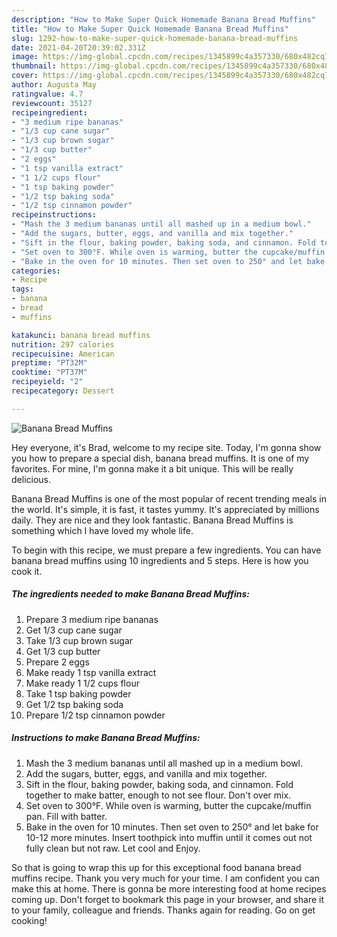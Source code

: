 ```yaml
---
description: "How to Make Super Quick Homemade Banana Bread Muffins"
title: "How to Make Super Quick Homemade Banana Bread Muffins"
slug: 1292-how-to-make-super-quick-homemade-banana-bread-muffins
date: 2021-04-20T20:39:02.331Z
image: https://img-global.cpcdn.com/recipes/1345899c4a357330/680x482cq70/banana-bread-muffins-recipe-main-photo.jpg
thumbnail: https://img-global.cpcdn.com/recipes/1345899c4a357330/680x482cq70/banana-bread-muffins-recipe-main-photo.jpg
cover: https://img-global.cpcdn.com/recipes/1345899c4a357330/680x482cq70/banana-bread-muffins-recipe-main-photo.jpg
author: Augusta May
ratingvalue: 4.7
reviewcount: 35127
recipeingredient:
- "3 medium ripe bananas"
- "1/3 cup cane sugar"
- "1/3 cup brown sugar"
- "1/3 cup butter"
- "2 eggs"
- "1 tsp vanilla extract"
- "1 1/2 cups flour"
- "1 tsp baking powder"
- "1/2 tsp baking soda"
- "1/2 tsp cinnamon powder"
recipeinstructions:
- "Mash the 3 medium bananas until all mashed up in a medium bowl."
- "Add the sugars, butter, eggs, and vanilla and mix together."
- "Sift in the flour, baking powder, baking soda, and cinnamon. Fold together to make batter, enough to not see flour. Don&#39;t over mix."
- "Set oven to 300°F. While oven is warming, butter the cupcake/muffin pan. Fill with batter."
- "Bake in the oven for 10 minutes. Then set oven to 250° and let bake for 10-12 more minutes. Insert toothpick into muffin until it comes out not fully clean but not raw. Let cool and Enjoy."
categories:
- Recipe
tags:
- banana
- bread
- muffins

katakunci: banana bread muffins 
nutrition: 297 calories
recipecuisine: American
preptime: "PT32M"
cooktime: "PT37M"
recipeyield: "2"
recipecategory: Dessert

---
```



![Banana Bread Muffins](https://img-global.cpcdn.com/recipes/1345899c4a357330/680x482cq70/banana-bread-muffins-recipe-main-photo.jpg)

Hey everyone, it's Brad, welcome to my recipe site. Today, I'm gonna show you how to prepare a special dish, banana bread muffins. It is one of my favorites. For mine, I'm gonna make it a bit unique. This will be really delicious.

Banana Bread Muffins is one of the most popular of recent trending meals in the world. It's simple, it is fast, it tastes yummy. It's appreciated by millions daily. They are nice and they look fantastic. Banana Bread Muffins is something which I have loved my whole life.




To begin with this recipe, we must prepare a few ingredients. You can have banana bread muffins using 10 ingredients and 5 steps. Here is how you cook it.

<!--inarticleads1-->

##### The ingredients needed to make Banana Bread Muffins:

1. Prepare 3 medium ripe bananas
1. Get 1/3 cup cane sugar
1. Take 1/3 cup brown sugar
1. Get 1/3 cup butter
1. Prepare 2 eggs
1. Make ready 1 tsp vanilla extract
1. Make ready 1 1/2 cups flour
1. Take 1 tsp baking powder
1. Get 1/2 tsp baking soda
1. Prepare 1/2 tsp cinnamon powder




<!--inarticleads2-->

##### Instructions to make Banana Bread Muffins:

1. Mash the 3 medium bananas until all mashed up in a medium bowl.
1. Add the sugars, butter, eggs, and vanilla and mix together.
1. Sift in the flour, baking powder, baking soda, and cinnamon. Fold together to make batter, enough to not see flour. Don&#39;t over mix.
1. Set oven to 300°F. While oven is warming, butter the cupcake/muffin pan. Fill with batter.
1. Bake in the oven for 10 minutes. Then set oven to 250° and let bake for 10-12 more minutes. Insert toothpick into muffin until it comes out not fully clean but not raw. Let cool and Enjoy.




So that is going to wrap this up for this exceptional food banana bread muffins recipe. Thank you very much for your time. I am confident you can make this at home. There is gonna be more interesting food at home recipes coming up. Don't forget to bookmark this page in your browser, and share it to your family, colleague and friends. Thanks again for reading. Go on get cooking!
